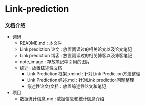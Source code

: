 # Link-prediction

### 文档介绍

- 调研
	- README.md : 本文件
	- Link prediction 论文 : 放置阅读过的相关论文以及论文笔记
	- Link prediction 博客 : 放置阅读过的相关博客以及博客笔记
	- note_image : 存放笔记中引用的图片
	- 综述 : 放置综述性文档
		- Link Prediction 框架.xmind : 针对Link Prediction方法整理
		- Link Prediction 综述.md : 针对Link prediction问题整理
		- 综述性论文/文档：放置综述性论文和笔记
- 项目
	- 数据统计信息.md : 数据信息和统计信息介绍
